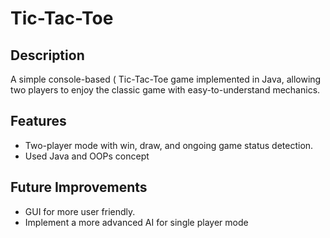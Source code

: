 # Tic-Tac-Toe

## Description
A simple console-based ( Tic-Tac-Toe game implemented in Java, allowing two players to enjoy the classic game with easy-to-understand mechanics.

## Features
* Two-player mode with win, draw, and ongoing game status detection.
* Used Java and OOPs concept

##  Future Improvements
* GUI for more  user friendly.
* Implement a more advanced AI for single player mode 
